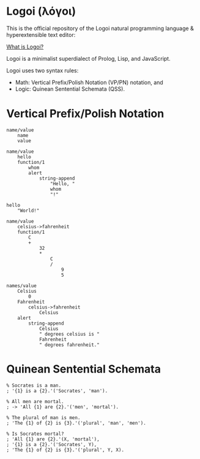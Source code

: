 # Logoi (λόγοι)
This is the official repository of the Logoi natural programming language & hyperextensible text editor:

[What is Logoi?](https://logoi.website/tweedle)

Logoi is a minimalist superdialect of Prolog, Lisp, and JavaScript.

Logoi uses two syntax rules:
- Math: Vertical Prefix/Polish Notation (VP/PN) notation, and
- Logic: Quinean Sentential Schemata (QSS).

# Vertical Prefix/Polish Notation
```
name/value
    name
    value

name/value
    hello
    function/1
        whom
        alert
            string-append
                "Hello, "
                whom
                "!"

hello
    "World!"

name/value
    celsius->fahrenheit
    function/1
        C
        +
            32
            *
                C
                /
                    9
                    5

names/value
    Celsius
        0
    Fahrenheit
        celsius->fahrenheit
            Celsius
    alert
        string-append
            Celsius
            " degrees celsius is "
            Fahrenheit
            " degrees fahrenheit."
```

# Quinean Sentential Schemata
```
% Socrates is a man.
; '{1} is a {2}.'('Socrates', 'man').

% All men are mortal.
; -> 'All {1} are {2}.'('men', 'mortal').

% The plural of man is men.
; 'The {1} of {2} is {3}.'('plural', 'man', 'men').

% Is Socrates mortal?
; 'All {1} are {2}.'(X, 'mortal'),
; '{1} is a {2}.'('Socrates', Y),
; 'The {1} of {2} is {3}.'('plural', Y, X).
```